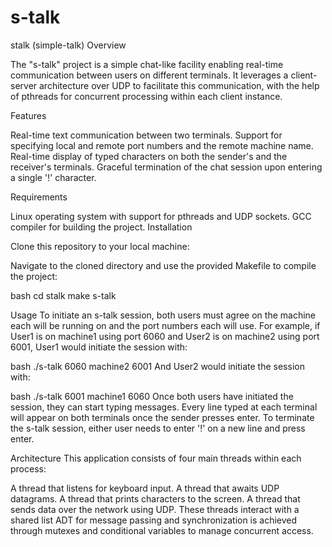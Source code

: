# s-talk

stalk (simple-talk)
Overview

The "s-talk" project is a simple chat-like facility enabling real-time communication between users on different terminals. It leverages a client-server architecture over UDP to facilitate this communication, with the help of pthreads for concurrent processing within each client instance.

Features

Real-time text communication between two terminals.
Support for specifying local and remote port numbers and the remote machine name.
Real-time display of typed characters on both the sender's and the receiver's terminals.
Graceful termination of the chat session upon entering a single '!' character.

Requirements

Linux operating system with support for pthreads and UDP sockets.
GCC compiler for building the project.
Installation

Clone this repository to your local machine:

Navigate to the cloned directory and use the provided Makefile to compile the project:

bash
cd stalk
make s-talk

Usage
To initiate an s-talk session, both users must agree on the machine each will be running on and the port numbers each will use. For example, if User1 is on machine1 using port 6060 and User2 is on machine2 using port 6001, User1 would initiate the session with:

bash
./s-talk 6060 machine2 6001
And User2 would initiate the session with:

bash
./s-talk 6001 machine1 6060
Once both users have initiated the session, they can start typing messages. Every line typed at each terminal will appear on both terminals once the sender presses enter. To terminate the s-talk session, either user needs to enter '!' on a new line and press enter.

Architecture
This application consists of four main threads within each process:

A thread that listens for keyboard input.
A thread that awaits UDP datagrams.
A thread that prints characters to the screen.
A thread that sends data over the network using UDP.
These threads interact with a shared list ADT for message passing and synchronization is achieved through mutexes and conditional variables to manage concurrent access.
